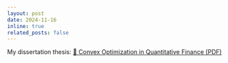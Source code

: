 ```yaml
---
layout: post
date: 2024-11-16 
inline: true
related_posts: false
---
```

My dissertation thesis:
[📄 Convex Optimization in Quantitative Finance (PDF)](/assets/pdfs/thesis_final-augmented.pdf)


